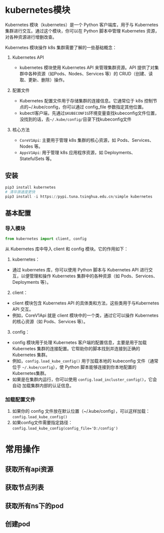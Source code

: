 # kubernetes模块

Kubernetes 模块（kubernetes）是一个 Python 客户端库，用于与 Kubernetes 集群进行交互。通过这个模块，你可以在 Python 脚本中管理 Kubernetes 资源，对各种资源进行增删改查。

Kubernetes 模块操作 k8s 集群需要了解的一些基础概念：

1. Kubernetes API
   - kubernetes 模块使用 Kubernetes API 来管理集群资源。API 提供了对集群中各种资源（如Pods、Nodes、Services 等）的 CRUD（创建、读取、更新、删除）操作。

2. 配置文件
   - Kubernetes 配置文件用于存储集群的连接信息。它通常位于 k8s 控制节点的~/.kube/config，你可以通过 config_file 参数指定其他位置。
   - kubectl客户端，先通过`$KUBECONFIG`环境变量查找kubeconfig文件位置，没找到的话，去`~/.kube/config/`目录下找kubeconfig文件
3. 核心方法
   - `CoreV1Api`: 主要用于管理 k8s 集群的核心资源，如 Pods、Services、Nodes 等。
   - `AppsV1Api`: 用于管理 k8s 应用程序资源，如 Deployments、StatefulSets 等。

## 安装

~~~python
pip3 install kubernetes
# 清华源速度更快
pip3 install -i https://pypi.tuna.tsinghua.edu.cn/simple kubernetes
~~~

## 基本配置

### 导入模块

~~~python
from kubernetes import client, config
~~~

从 Kubernetes 库中导入 client 和 config 模块。它的作用如下：
1. kubernetes：
  - 通过 kubernetes 库，你可以使用 Python 脚本与 Kubernetes API 进行交互，以便管理和操作 Kubernetes 集群中的各种资源（如 Pods、Services、Deployments 等）。
2. client：
  - client 模块包含 Kubernetes API 的具体类和方法，这些类用于与Kubernetes API 交互。
  - 例如，CoreV1Api 就是 client 模块中的一个类，通过它可以操作 Kubernetes 的核心资源（如 Pods、Services 等）。
3. config：
  - config 模块用于处理 Kubernetes 客户端的配置信息，主要是用于加载Kubernetes 集群的连接配置。它帮助你的脚本找到并连接到正确的 Kubernetes 集群。
  - 例如，`config.load_kube_config()` 用于加载本地的 kubeconfig 文件（通常位于 `~/.kube/config`），使 Python 脚本能够连接到你本地配置的 Kubernetes集群。
  - 如果是在集群内运行，你可以使用 `config.load_incluster_config()`，它会自动
    加载集群内部的认证信息。
### 加载配置文件
1. 如果你的 config 文件放在默认位置（~/.kube/config），可以这样加载：`config.load_kube_config()`
2. 如果config文件需要指定路径：`config.load_kube_config(config_file='D:/config')`

# 常用操作

## 获取所有api资源



## 获取节点列表

## 获取所有ns下的pod

## 创建pod

